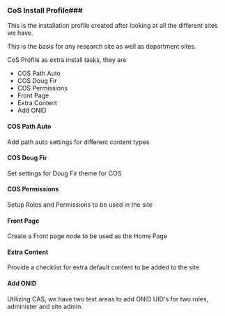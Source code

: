 ### CoS Install Profile###

This is the installation profile created after
looking at all the different sites we have.

This is the basis for any research site as well
as department sites.

CoS Profile as extra install tasks, they are
<ul>
<li>COS Path Auto</li>
<li>COS Doug Fir</li>
<li>COS Permissions</li>
<li>Front Page</li>
<li>Extra Content</li>
<li>Add ONID</li>
</ul>

#### COS Path Auto ####
Add path auto settings for different content types

#### COS Doug Fir ####
Set settings for Doug Fir theme for COS

#### COS Permissions ####
Setup Roles and Permissions to be used in the site

#### Front Page ####
Create a Front page node to be used as the Home Page

#### Extra Content ####
Provide a checklist for extra default content to be added to the site

#### Add ONID ####
Utilizing CAS, we have two text areas to add ONID UID's for two roles,
administer and site admin.
